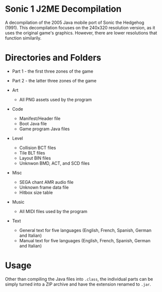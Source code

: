 # Sonic 1 J2ME Decompilation
A decompilation of the 2005 Java mobile port of Sonic the Hedgehog (1991). This decompilation focuses on the 240x320 resolution version, as it uses the original game's graphics. However, there are lower resolutions that function similarily.

# Directories and Folders
* Part 1 - the first three zones of the game
* Part 2 - the latter three zones of the game

* Art
    * All PNG assets used by the program

* Code
    * Manifest/Header file
    * Boot Java file
    * Game program Java files

* Level
    * Collision BCT files
    * Tile BLT files
    * Layout BIN files
    * Unknwon BMD, ACT, and SCD files

* Misc
    * SEGA chant AMR audio file
    * Unknown frame data file
    * Hitbox size table

* Music
    * All MIDI files used by the program

* Text
    * General text for five languages (English, French, Spanish, German and Italian)
    * Manual text for five languages (English, French, Spanish, German and Italian)

# Usage
Other than compiling the Java files into `.class`, the individual parts can be simply turned into a ZIP archive and have the extension renamed to `.jar`.